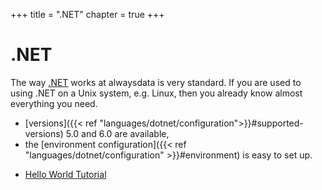 +++
title = ".NET"
chapter = true
+++

# .NET

The way [.NET](https://dotnet.microsoft.com/) works at alwaysdata is very standard. If you are used to using .NET on a Unix system, e.g. Linux, then you already know almost everything you need.

- [versions]({{< ref "languages/dotnet/configuration">}}#supported-versions) 5.0 and 6.0 are available,
- the [environment configuration]({{< ref "languages/dotnet/configuration" >}}#environment) is easy to set up.

* [Hello World Tutorial](https://dotnet.microsoft.com/learn/aspnet/hello-world-tutorial/create)
